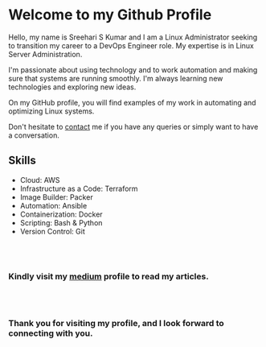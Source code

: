 <!DOCTYPE html>
<html lang="en">
<head>
    <meta charset="UTF-8">
<!--     <link rel="stylesheet" href="https://cdnjs.cloudflare.com/ajax/libs/font-awesome/5.15.2/css/all.min.css" integrity="sha512-dX9bNKV7Zu+AfHXEJhblmD/XSvBRJ8dmSyWc1TQYIz9Jt03s8PY4ZwEJ/p+M/uGvBvCetKDeRWf+DGzRlR9+fQ==" crossorigin="anonymous" /> -->
    <link rel="stylesheet" href="https://use.fontawesome.com/releases/v5.2.0/css/all.css" integrity="sha384-hWVjflwFxL6sNzntih27bfxkr27PmbbK/iSvJ+a4+0owXq79v+lsFkW54bOGbiDQ" crossorigin="anonymous">
</head>
<body>

# Welcome to my Github Profile

Hello, my name is Sreehari S Kumar and I am a Linux Administrator seeking to transition my career to a DevOps Engineer role. My expertise is in Linux Server Administration.

I'm passionate about using technology and to work automation and making sure that systems are running smoothly. I'm always learning new technologies and exploring new ideas.

On my GitHub profile, you will find examples of my work in automating and optimizing Linux systems.

Don't hesitate to [contact](mailto:ssksreehari@gmail.com) me if you have any queries or simply want to have a conversation.

## Skills
- Cloud: AWS
- Infrastructure as a Code: Terraform
- Image Builder: Packer
- Automation: Ansible
- Containerization: Docker
- Scripting: Bash & Python
- Version Control: Git

<br />
<br />

### Kindly visit my [medium](https://medium.com/@ssksreehari) profile to read my articles.
    
<br />
<br />

### Thank you for visiting my profile, and I look forward to connecting with you.

</body>
</html>
